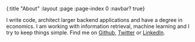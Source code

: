 {:title "About"
 :layout :page
 :page-index 0
 :navbar? true}

I write code, architect larger backend applications and have a degree in
economics. I am working with information retrieval, machine learning and I try
to keep things simple. Find me on [Github](https://github.com/truemped),
[Twitter](https://twitter.com/truemped) or
[LinkedIn](https://de.linkedin.com/in/daniel-truemper-78571015).
